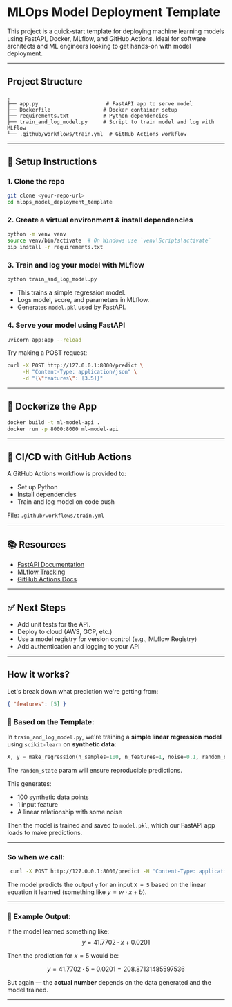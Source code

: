 # MLOps Model Deployment Template

This project is a quick-start template for deploying machine learning models using FastAPI, Docker, MLflow, and GitHub Actions. Ideal for software architects and ML engineers looking to get hands-on with model deployment.

---

## Project Structure

```
.
├── app.py                      # FastAPI app to serve model
├── Dockerfile                 # Docker container setup
├── requirements.txt           # Python dependencies
├── train_and_log_model.py     # Script to train model and log with MLflow
└── .github/workflows/train.yml  # GitHub Actions workflow
```

---

## 🔧 Setup Instructions

### 1. Clone the repo
```bash
git clone <your-repo-url>
cd mlops_model_deployment_template
```

### 2. Create a virtual environment & install dependencies
```bash
python -m venv venv
source venv/bin/activate  # On Windows use `venv\Scripts\activate`
pip install -r requirements.txt
```

### 3. Train and log your model with MLflow
```bash
python train_and_log_model.py
```
- This trains a simple regression model.
- Logs model, score, and parameters in MLflow.
- Generates `model.pkl` used by FastAPI.

### 4. Serve your model using FastAPI
```bash
uvicorn app:app --reload
```
Try making a POST request:
```bash
curl -X POST http://127.0.0.1:8000/predict \
     -H "Content-Type: application/json" \
     -d "{\"features\": [3.5]}"
```

---

## 🐳 Dockerize the App

```bash
docker build -t ml-model-api .
docker run -p 8000:8000 ml-model-api
```

---

## 🔁 CI/CD with GitHub Actions

A GitHub Actions workflow is provided to:
- Set up Python
- Install dependencies
- Train and log model on code push

File: `.github/workflows/train.yml`

---

## 📚 Resources

- [FastAPI Documentation](https://fastapi.tiangolo.com/)
- [MLflow Tracking](https://mlflow.org/docs/latest/tracking.html)
- [GitHub Actions Docs](https://docs.github.com/en/actions)

---

## ✅ Next Steps

- Add unit tests for the API.
- Deploy to cloud (AWS, GCP, etc.)
- Use a model registry for version control (e.g., MLflow Registry)
- Add authentication and logging to your API
---

## How it works?

Let's break down what prediction we're getting from:

```json
{ "features": [5] }
```

### 📌 Based on the Template:

In `train_and_log_model.py`, we're training a **simple linear regression model** using `scikit-learn` on **synthetic data**:

```python
X, y = make_regression(n_samples=100, n_features=1, noise=0.1, random_state=42)
```
The `random_state` param will ensure reproducible predictions.

This generates:

* 100 synthetic data points
* 1 input feature
* A linear relationship with some noise

Then the model is trained and saved to `model.pkl`, which our FastAPI app loads to make predictions.

---

### So when we call:

```bash
 curl -X POST http://127.0.0.1:8000/predict -H "Content-Type: application/json" -d "{\"features\": [5]}"
```

The model predicts the output `y` for an input `X = 5` based on the linear equation it learned (something like $y = w \cdot x + b$).

---

### 🧪 Example Output:

If the model learned something like:
$$
y = 41.7702 \cdot x + 0.0201
$$

Then the prediction for $x = 5$ would be:

$$
y = 41.7702 \cdot 5 + 0.0201 = 208.87131485597536
$$

But again — the **actual number** depends on the data generated and the model trained.

---